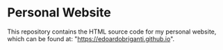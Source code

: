 # Personal Website
This repository contains the HTML source code for my personal website, which can be found at: "https://edoardobriganti.github.io".

